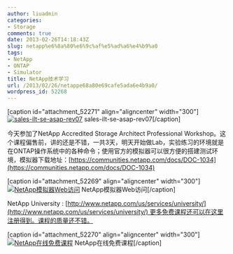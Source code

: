 ```yaml
---
author: liuadmin
categories:
- Storage
comments: true
date: 2013-02-26T14:18:43Z
slug: netapp%e6%8a%80%e6%9c%af%e5%ad%a6%e4%b9%a0
tags:
- NetApp
- ONTAP
- Simulator
title: NetApp技术学习
url: /2013/02/26/netappe68a80e69cafe5ada6e4b9a0/
wordpress_id: 52268
---
```


[caption id="attachment_52271" align="aligncenter" width="300"][![sales-ilt-se-asap-rev07](http://cdn1.martinliu.cn/wp-content/uploads/2013/02/sales-ilt-se-asap-rev07-300x178.jpg)](http://cdn1.martinliu.cn/wp-content/uploads/2013/02/sales-ilt-se-asap-rev07.jpg) sales-ilt-se-asap-rev07[/caption]

今天参加了NetApp Accredited Storage Architect Professional Workshop。这个课程偏售前，讲的还是不错，一共3天，明天开始做Lab，实验练习的环境就是在ONTAP操作系统中的各种命令；使用官方的模拟器可以很方便的搭建测试环境，模拟器下载地址：[https://communities.netapp.com/docs/DOC-1034](https://communities.netapp.com/docs/DOC-1034)

[caption id="attachment_52269" align="aligncenter" width="300"][![NetApp模拟器Web访问](http://cdn1.martinliu.cn/wp-content/uploads/2013/02/con01-FilerView-300x257.jpg)](http://cdn1.martinliu.cn/wp-content/uploads/2013/02/con01-FilerView.jpg) NetApp模拟器Web访问[/caption]





NetApp University : [http://www.netapp.com/us/services/university/](http://www.netapp.com/us/services/university/) 更多免费课程还可以在这里注册得到。课程的质量还不错。

[caption id="attachment_52270" align="aligncenter" width="300"][![NetApp在线免费课程](http://cdn1.martinliu.cn/wp-content/uploads/2013/02/Introduction-to-NetApp-Products-300x217.jpg)](http://cdn1.martinliu.cn/wp-content/uploads/2013/02/Introduction-to-NetApp-Products.jpg) NetApp在线免费课程[/caption]


